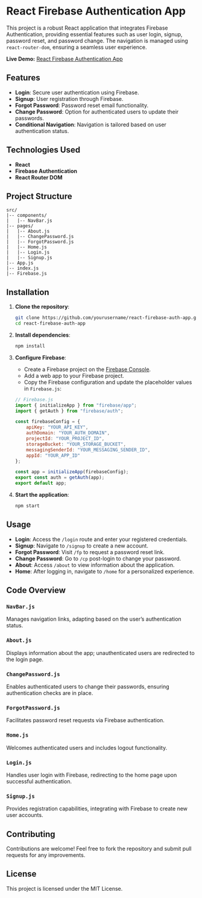 # React Firebase Authentication App

This project is a robust React application that integrates Firebase Authentication, providing essential features such as user login, signup, password reset, and password change. The navigation is managed using `react-router-dom`, ensuring a seamless user experience.

**Live Demo:** [React Firebase Authentication App](https://ameyreactauth.web.app)

## Features

- **Login**: Secure user authentication using Firebase.
- **Signup**: User registration through Firebase.
- **Forgot Password**: Password reset email functionality.
- **Change Password**: Option for authenticated users to update their passwords.
- **Conditional Navigation**: Navigation is tailored based on user authentication status.

## Technologies Used

- **React**
- **Firebase Authentication**
- **React Router DOM**

## Project Structure

```plaintext
src/
|-- components/
|   |-- NavBar.js
|-- pages/
|   |-- About.js
|   |-- ChangePassword.js
|   |-- ForgotPassword.js
|   |-- Home.js
|   |-- Login.js
|   |-- Signup.js
|-- App.js
|-- index.js
|-- Firebase.js
```

## Installation

1. **Clone the repository**:
    ```bash
    git clone https://github.com/yourusername/react-firebase-auth-app.git
    cd react-firebase-auth-app
    ```

2. **Install dependencies**:
    ```bash
    npm install
    ```

3. **Configure Firebase**:
    - Create a Firebase project on the [Firebase Console](https://console.firebase.google.com/).
    - Add a web app to your Firebase project.
    - Copy the Firebase configuration and update the placeholder values in `Firebase.js`:
    ```javascript
    // Firebase.js
    import { initializeApp } from "firebase/app";
    import { getAuth } from "firebase/auth";

    const firebaseConfig = {
        apiKey: "YOUR_API_KEY",
        authDomain: "YOUR_AUTH_DOMAIN",
        projectId: "YOUR_PROJECT_ID",
        storageBucket: "YOUR_STORAGE_BUCKET",
        messagingSenderId: "YOUR_MESSAGING_SENDER_ID",
        appId: "YOUR_APP_ID"
    };

    const app = initializeApp(firebaseConfig);
    export const auth = getAuth(app);
    export default app;
    ```

4. **Start the application**:
    ```bash
    npm start
    ```

## Usage

- **Login**: Access the `/login` route and enter your registered credentials.
- **Signup**: Navigate to `/signup` to create a new account.
- **Forgot Password**: Visit `/fp` to request a password reset link.
- **Change Password**: Go to `/cp` post-login to change your password.
- **About**: Access `/about` to view information about the application.
- **Home**: After logging in, navigate to `/home` for a personalized experience.

## Code Overview

### `NavBar.js`
Manages navigation links, adapting based on the user’s authentication status.

### `About.js`
Displays information about the app; unauthenticated users are redirected to the login page.

### `ChangePassword.js`
Enables authenticated users to change their passwords, ensuring authentication checks are in place.

### `ForgotPassword.js`
Facilitates password reset requests via Firebase authentication.

### `Home.js`
Welcomes authenticated users and includes logout functionality.

### `Login.js`
Handles user login with Firebase, redirecting to the home page upon successful authentication.

### `Signup.js`
Provides registration capabilities, integrating with Firebase to create new user accounts.

## Contributing

Contributions are welcome! Feel free to fork the repository and submit pull requests for any improvements.

## License

This project is licensed under the MIT License.

